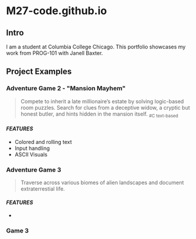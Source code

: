 # M27-code.github.io

## Intro
I am a student at Columbia College Chicago. This portfolio showcases my work from PROG-101 with Janell Baxter.

## Project Examples

### Adventure Game 2 - "Mansion Mayhem"
> Compete to inherit a late millionaire’s estate by solving logic-based room puzzles. Search for clues from a deceptive widow, a cryptic but honest butler, and hints hidden in the mansion itself.
<sub> #C text-based</sub>

#### *FEATURES*
- Colored and rolling text 
- Input handling 
- ASCII Visuals

### Adventure Game 3
> Traverse across various biomes of alien landscapes and document extraterrestial life. 

#### *FEATURES*
- 

### Game 3
